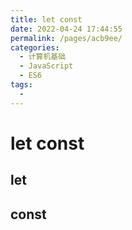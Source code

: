 ```yaml
---
title: let const
date: 2022-04-24 17:44:55
permalink: /pages/acb9ee/
categories:
  - 计算机基础
  - JavaScript
  - ES6
tags:
  - 
---
```

# let const

## let

## const

